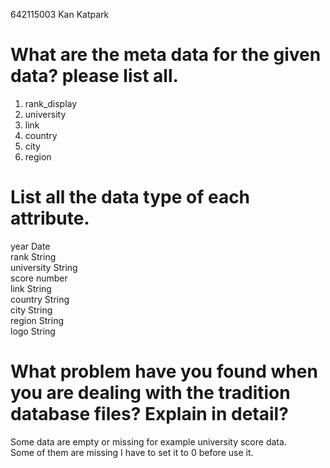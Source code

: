 642115003 Kan Katpark
# What are the meta data for the given data? please list all.
1. rank_display  
2. university  
3. link  
4. country  
5. city  
6. region  

# List all the data type of each attribute.
year Date  
rank String   
university String  
score number  
link String  
country String  
city String  
region String  
logo String  

# What problem have you found when you are dealing with the tradition database files? Explain in detail?
Some data are empty or missing 
for example university score data.  
Some of them are missing 
I have to set it to 0 before use it.
